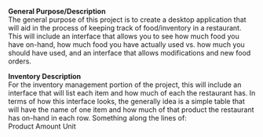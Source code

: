 <strong>General Purpose/Description</strong> <br />
The general purpose of this project is to create a desktop application that will aid in the process of keeping track of food/inventory in a restaurant. This will include an interface that allows you to see how much food you have on-hand, how much food you have actually used vs. how much you should have used, and an interface that allows modifications and new food orders.

<strong>Inventory Description</strong>  <br />
For the inventory management portion of the project, this will include an interface that will list each item and how much of each the restaurant has. In terms of how this interface looks, the generally idea is a simple table that will have the name of one item and how much of that product the restaurant has on-hand in each row. Something along the lines of:  
Product	Amount	Unit


